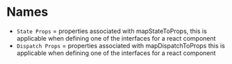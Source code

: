 Names
=====

* `State Props` = properties associated with mapStateToProps,
  this is applicable when defining one of the interfaces for a react component
* `Dispatch Props` =  properties associated with mapDispatchToProps
  this is applicable when defining one of the interfaces for a react component
